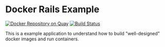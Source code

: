 # Docker Rails Example
[![Docker Repository on Quay](https://quay.io/repository/spesnova/rails-example/status "Docker Repository on Quay")](https://quay.io/repository/spesnova/rails-example) [![Build Status](https://travis-ci.org/spesnova/docker-rails-example.svg?branch=master)](https://travis-ci.org/spesnova/docker-rails-example)

This is a example application to understand how to build "well-designed" docker images and run containers.

